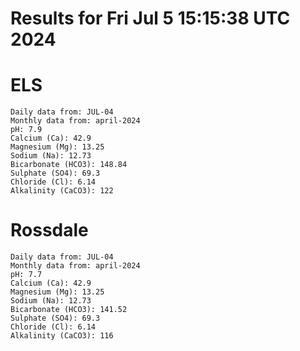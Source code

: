 # Results for Fri Jul  5 15:15:38 UTC 2024
# ELS
```
Daily data from: JUL-04
Monthly data from: april-2024
pH: 7.9
Calcium (Ca): 42.9
Magnesium (Mg): 13.25
Sodium (Na): 12.73
Bicarbonate (HCO3): 148.84
Sulphate (SO4): 69.3
Chloride (Cl): 6.14
Alkalinity (CaCO3): 122
```
# Rossdale
```
Daily data from: JUL-04
Monthly data from: april-2024
pH: 7.7
Calcium (Ca): 42.9
Magnesium (Mg): 13.25
Sodium (Na): 12.73
Bicarbonate (HCO3): 141.52
Sulphate (SO4): 69.3
Chloride (Cl): 6.14
Alkalinity (CaCO3): 116
```
